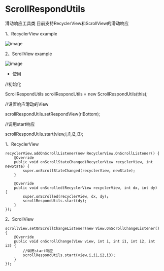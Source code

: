 # ScrollRespondUtils
滑动响应工具类
目前支持RecyclerView和ScrollView的滑动响应

1、RecyclerView example

![image](https://github.com/UseLived/ScrollRespondUtils/blob/master/app/src/main/res/drawable/recyclerview.gif)

2、ScrollView example

![image](https://github.com/UseLived/ScrollRespondUtils/blob/master/app/src/main/res/drawable/scrollview.gif)


* 使用


//初始化


ScrollRespondUtils scrollRespondUtils = new ScrollRespondUtils(this);

//设置响应滑动的View


scrollRespondUtils.setRespondView(rlBottom);

//调用start响应


scrollRespondUtils.start(view,i,i1,i2,i3);


1、RecyclerView


    recyclerView.addOnScrollListener(new RecyclerView.OnScrollListener() {
        @Override
        public void onScrollStateChanged(RecyclerView recyclerView, int newState) {
            super.onScrollStateChanged(recyclerView, newState);
        }

        @Override
        public void onScrolled(RecyclerView recyclerView, int dx, int dy) {
            super.onScrolled(recyclerView, dx, dy);
            scrollRespondUtils.start(dy);
        }
    });


2、ScrollView


    scrollView.setOnScrollChangeListener(new View.OnScrollChangeListener() {
        @Override
        public void onScrollChange(View view, int i, int i1, int i2, int i3) {
            //调用start响应
            scrollRespondUtils.start(view,i,i1,i2,i3);
        }
    });


